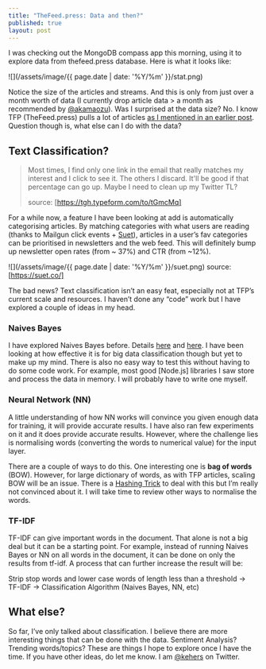 ```yaml
---
title: "TheFeed.press: Data and then?"
published: true
layout: post
---
```


I was checking out the MongoDB compass app this morning, using it to explore data from thefeed.press database.  Here is what it looks like:

![](/assets/image/{{ page.date | date: '%Y/%m' }}/stat.png)

Notice the size of the articles and streams. And this is only from just over a month worth of data (I currently drop article data > a month as recommended by [@akamaozu](http://disq.us/p/1j9pwar)). Was I surprised at the data size? No. I know TFP (TheFeed.press) pulls a lot of articles [as I mentioned in an earlier post](http://obem.be/2017/05/30/musings-thefeed-press.html). Question though is, what else can I do with the data?

## Text Classification?
> Most times, I find only one link in the email that really matches my interest and I click to see it. The others I discard. It'll be good if that percentage can go up. Maybe I need to clean up my Twitter TL?
>
> source: [https://tgh.typeform.com/to/tGmcMq]

For a while now, a feature I have been looking at add is  automatically categorising articles. By matching categories with what users are reading (thanks to Mailgun click events + [Suet](https://suet.co/)), articles in a user’s fav categories can be prioritised in newsletters and the web feed. This will definitely bump up newsletter open rates (from ~ 37%) and CTR (from ~12%).

![](/assets/image/{{ page.date | date: '%Y/%m' }}/suet.png)
source: [https://suet.co/]

The bad news? Text classification isn’t an easy feat, especially not at TFP’s current scale and resources. I haven’t done any “code” work but I have explored a couple of ideas in my head.

### Naives Bayes

I have explored Naives Bayes before. Details [here](http://obem.be/2014/09/07/building-an-sms-spam-filter.html) and [here](http://obem.be/2014/09/24/building-an-sms-spam-filter-ii.html). I have been looking at how effective it is for big data classification though but yet to make up my mind. There is also no easy way to test this without having to do some code work. For example, most good [Node.js] libraries I saw store and process the data in memory. I will probably have to write one myself.

### Neural Network (NN)

A little understanding of how NN works will convince you given enough data for training, it will provide accurate results. I have also ran few experiments on it and it does provide accurate results. However, where the challenge lies is normalising words (converting the words to numerical value) for the input layer.

There are a couple of ways to do this. One interesting one is **bag of words** (BOW). However, for large dictionary of words, as with TFP articles, scaling BOW will be an issue. There is a [Hashing Trick](https://en.wikipedia.org/wiki/Feature_hashing) to deal with this but I’m really not convinced about it. I will take time to review other ways to normalise the words.

### TF-IDF

TF-IDF can give important words in the document. That alone is not a big deal but it can be a starting point. For example, instead of running Naives Bayes or NN on all words in the document, it can be done on only the results from tf-idf. A process that can further increase the result will be:

Strip stop words and lower case words of length less than a threshold  -> TF-IDF -> Classification Algorithm (Naives Bayes, NN, etc)

## What else?
So far, I’ve only talked about classification. I believe there are more interesting things that can be done with the data. Sentiment Analysis? Trending words/topics? These are things I hope to explore once I have the time. If you have other ideas, do let me know. I am [@kehers](https://twitter.com/kehers) on Twitter.
